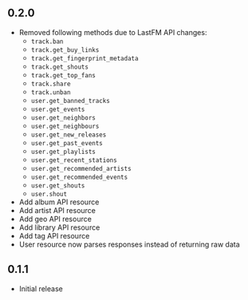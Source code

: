 0.2.0
-----
- Removed following methods due to LastFM API changes:
    - `track.ban`
    - `track.get_buy_links`
    - `track.get_fingerprint_metadata`
    - `track.get_shouts`
    - `track.get_top_fans`
    - `track.share`
    - `track.unban`
    - `user.get_banned_tracks`
    - `user.get_events`
    - `user.get_neighbors`
    - `user.get_neighbours`
    - `user.get_new_releases`
    - `user.get_past_events`
    - `user.get_playlists`
    - `user.get_recent_stations`
    - `user.get_recommended_artists`
    - `user.get_recommended_events`
    - `user.get_shouts`
    - `user.shout`
- Add album API resource
- Add artist API resource
- Add geo API resource
- Add library API resource
- Add tag API resource
- User resource now parses responses instead of returning raw data

0.1.1
-----
- Initial release
